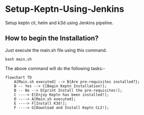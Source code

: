 # Setup-Keptn-Using-Jenkins
Setup keptn cli, helm and k3d using Jenkins pipeline.

## How to begin the Installation?
Just execute the main.sh file using this command.
```
bash main.sh
```

The above command will do the following tasks:-
```mermaid
flowchart TD
    A[Main.sh executed] --> B{Are pre-requisites installed?};
    B -- Yes --> C[Begin Keptn Installation!];
    B -- No --> D[print Install the pre-requisites!];
    C ----> E[Enjoy Keptn has been installed!];
    D ----> A[Main.sh executed];
    E ----> F[Install K3d!];
    F ----> G[Download and Install Keptn CLI!];
```